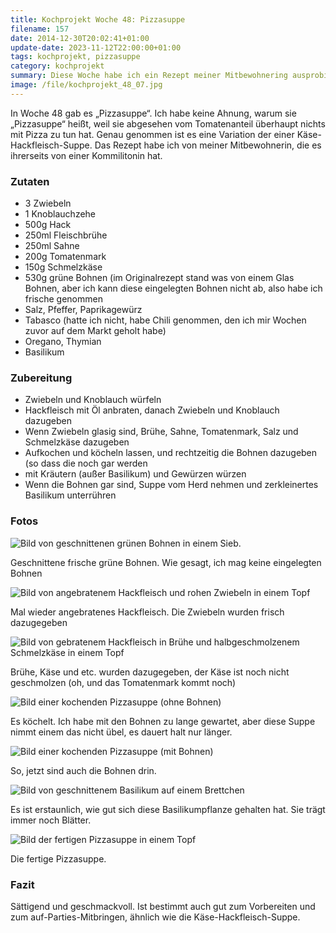```yaml
---
title: Kochprojekt Woche 48: Pizzasuppe
filename: 157
date: 2014-12-30T20:02:41+01:00
update-date: 2023-11-12T22:00:00+01:00
tags: kochprojekt, pizzasuppe
category: kochprojekt
summary: Diese Woche habe ich ein Rezept meiner Mitbewohnering ausprobiert: Pizzasuppe. Fragt mich nicht, warum es Pizzasuppe heißt, ich habe keine Ahnung.
image: /file/kochprojekt_48_07.jpg
---
```


In Woche 48 gab es „Pizzasuppe“. Ich habe keine Ahnung, warum sie „Pizzasuppe“ heißt, weil sie abgesehen vom Tomatenanteil überhaupt nichts mit Pizza zu tun hat. Genau genommen ist es eine Variation der einer Käse-Hackfleisch-Suppe. Das Rezept habe ich von meiner Mitbewohnerin, die es ihrerseits von einer Kommilitonin hat.

### Zutaten

- 3 Zwiebeln
- 1 Knoblauchzehe
- 500g Hack
- 250ml Fleischbrühe
- 250ml Sahne
- 200g Tomatenmark
- 150g Schmelzkäse
- 530g grüne Bohnen (im Originalrezept stand was von einem Glas Bohnen, aber ich kann diese eingelegten Bohnen nicht ab, also habe ich frische genommen
- Salz, Pfeffer, Paprikagewürz
- Tabasco (hatte ich nicht, habe Chili genommen, den ich mir Wochen zuvor auf dem Markt geholt habe)
- Oregano, Thymian
- Basilikum

### Zubereitung

- Zwiebeln und Knoblauch würfeln
- Hackfleisch mit Öl anbraten, danach Zwiebeln und Knoblauch dazugeben
- Wenn Zwiebeln glasig sind, Brühe, Sahne, Tomatenmark, Salz und Schmelzkäse dazugeben
- Aufkochen und köcheln lassen, und rechtzeitig die Bohnen dazugeben (so dass die noch gar werden
- mit Kräutern (außer Basilikum) und Gewürzen würzen
- Wenn die Bohnen gar sind, Suppe vom Herd nehmen und zerkleinertes Basilikum unterrühren

### Fotos

![Bild von geschnittenen grünen Bohnen in einem Sieb.](/file/kochprojekt_48_01.jpg)

Geschnittene frische grüne Bohnen. Wie gesagt, ich mag keine eingelegten Bohnen

![Bild von angebratenem Hackfleisch und rohen Zwiebeln in einem Topf](/file/kochprojekt_48_02.jpg)

Mal wieder angebratenes Hackfleisch. Die Zwiebeln wurden frisch dazugegeben

![Bild von gebratenem Hackfleisch in Brühe und halbgeschmolzenem Schmelzkäse in einem Topf](/file/kochprojekt_48_03.jpg)

Brühe, Käse und etc. wurden dazugegeben, der Käse ist noch nicht geschmolzen (oh, und das Tomatenmark kommt noch)

![Bild einer kochenden Pizzasuppe (ohne Bohnen)](/file/kochprojekt_48_04.jpg)

Es köchelt. Ich habe mit den Bohnen zu lange gewartet, aber diese Suppe nimmt einem das nicht übel, es dauert halt nur länger.

![Bild einer kochenden Pizzasuppe (mit Bohnen)](/file/kochprojekt_48_05.jpg)

So, jetzt sind auch die Bohnen drin.

![Bild von geschnittenem Basilikum auf einem Brettchen](/file/kochprojekt_48_06.jpg)

Es ist erstaunlich, wie gut sich diese Basilikumpflanze gehalten hat. Sie trägt immer noch Blätter.

![Bild der fertigen Pizzasuppe in einem Topf](/file/kochprojekt_48_07.jpg)

Die fertige Pizzasuppe.

### Fazit

Sättigend und geschmackvoll. Ist bestimmt auch gut zum Vorbereiten und zum auf-Parties-Mitbringen, ähnlich wie die Käse-Hackfleisch-Suppe.
